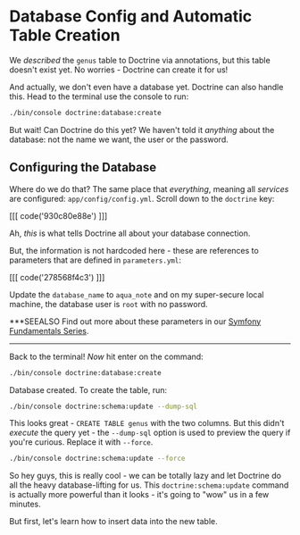 # Database Config and Automatic Table Creation

We *described* the `genus` table to Doctrine via annotations, but this table doesn't
exist yet. No worries - Doctrine can create it for us!

And actually, we don't even have a database yet. Doctrine can also handle this. Head
to the terminal use the console to run:

```bash
./bin/console doctrine:database:create
```

But wait! Can Doctrine do this yet? We haven't told it *anything* about the database:
not the name we want, the user or the password.

## Configuring the Database

Where do we do that? The same place that *everything*, meaning all *services* are
configured: `app/config/config.yml`. Scroll down to the `doctrine` key:

[[[ code('930c80e88e') ]]]

Ah, *this* is what tells Doctrine all about your database connection.

But, the information is not hardcoded here - these are references to parameters
that are defined in `parameters.yml`:

[[[ code('278568f4c3') ]]]

Update the `database_name` to `aqua_note` and on my super-secure local machine,
the database user is `root` with no password.

***SEEALSO
Find out more about these parameters in our [Symfony Fundamentals Series][1].
***

Back to the terminal! *Now* hit enter on the command:

```bash
./bin/console doctrine:database:create
```

Database created. To create the table, run:

```bash
./bin/console doctrine:schema:update --dump-sql
```

This looks great - `CREATE TABLE genus` with the two columns. But this didn't *execute*
the query yet - the `--dump-sql` option is used to preview the query if you're curious.
Replace it with `--force`.

```bash
./bin/console doctrine:schema:update --force
```

So hey guys, this is really cool - we can be totally lazy and let Doctrine do all
the heavy database-lifting for us. This `doctrine:schema:update` command is actually
more powerful than it looks - it's going to "wow" us in a few minutes.

But first, let's learn how to insert data into the new table.


[1]: http://knpuniversity.com/screencast/symfony-fundamentals/config-parameters
